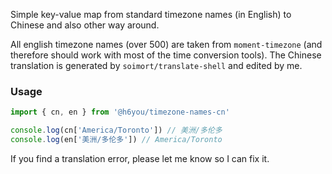 Simple key-value map from standard timezone names (in English) to Chinese and also other way around.

All english timezone names (over 500) are taken from `moment-timezone` (and therefore should work with most of the time conversion tools).
The Chinese translation is generated by `soimort/translate-shell` and edited by me. 

### Usage
```javascript
import { cn, en } from '@h6you/timezone-names-cn'

console.log(cn['America/Toronto']) // 美洲/多伦多
console.log(en['美洲/多伦多']) // America/Toronto
```

If you find a translation error, please let me know so I can fix it.
